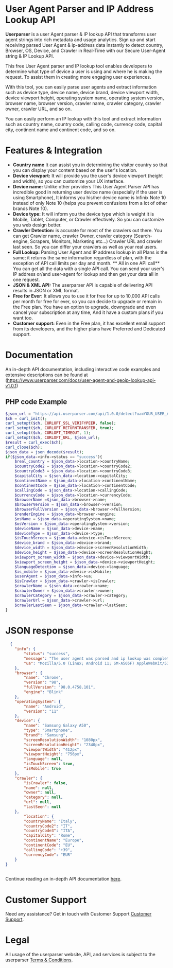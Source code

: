 # User Agent Parser and IP Address Lookup API
**Userparser** is a user Agent parser & IP lookup API that transforms user agent strings into rich metadata and usage analytics.
Sign up and start receiving parsed User Agent & ip-address data instantly to detect country, Browser, OS, Device, and Crawler in Real-Time with our Secure User-Agent string & IP Lookup API.

This free User Agent parser and IP lookup tool enables developers to determine what type of device a user is using and where he is making the request. To assist them in creating more engaging user experiences.

With this tool, you can easily parse user agents and extract information such as device type, device name, device brand, device viewport width, device viewport height, operating system name, operating system version, browser name, browser version, crawler name, crawler category, crawler owner, crawler URL, and so on.

You can easily perform an IP lookup with this tool and extract information such as country name, country code, calling code, currency code, capital city, continent name and continent code, and so on.

# Features & Integration
* **Country name** It can assist you in determining the visitor country so that you can display your content based on the user's location.
* **Device viewport:** It will provide you the user's device viewport (height and width), so you can customize your UX interface. 
* **Device name:** Unlike other providers This User Agent Parser API has incredible good in returning user device name (especially if the user is using Smartphone), It informs you his/her device name is Infinix Note 10 instead of only Note 10 (helps you prevent confusions from a lot of other brands Note 10).
* **Device type:** It will inform you the device type which is weight it is Mobile, Tablet, Computer, or Crawler effectively. So you can customize you web design better.
* **Crawler Detection:** is accurate for most of the crawlers out there. You can get Crawler name, crawler Owner, crawler category (Search-engine, Scrapers, Monitors, Marketing etc...) Crawler URL and crawler last seen. So you can differ your crawlers as well as your real users.
* **Full Lookup:** Parsing User Agent and IP address lookup in all Plans is the same; it returns the same information regardless of plan, with the exception of API call limits per day and month.
** All in one API call** You can get all the data with a single API call. You can send your user's IP address or/and user-agent for lookup and then get your data all in one request.
* **JSON & XML API:** The userparser API is capable of delivering API results in JSON or XML format.
* **Free for Ever:** It allows you to use it for free for up to 10,000 API calls per month for free for ever, so you can decide to upgrade or remain in the Free plan. You have an option to upgrade, downgrade and even cancel your subscription at any time, And it have a custom plans if you want too.
* **Customer support:** Even in the Free plan, it has excellent email support from its developers, and the higher plans have Preferred and Dedicated support.
# Documentation
An in-depth API documentation, including interactive code examples and extensive descriptions can be found at (https://www.userparser.com/docs/user-agent-and-geoip-lookup-api-v1.0.1)
## PHP code Example
```php
$json_url = "https://api.userparser.com/api/1.0.0/detect?ua=YOUR_USER_AGENT&api_key=YOUR_API_KEY";
$ch = curl_init();
curl_setopt($ch, CURLOPT_SSL_VERIFYPEER, false);
curl_setopt($ch, CURLOPT_RETURNTRANSFER, true);
curl_setopt($ch, CURLOPT_TIMEOUT, 1);
curl_setopt($ch, CURLOPT_URL, $json_url);
$result = curl_exec($ch);
curl_close($ch);
$json_data = json_decode($result);
if($json_data->info->status == "success"){
    $real_country = $json_data->location->countryName;
    $countryCode2 = $json_data->location->countryCode2;
    $countryCode3 = $json_data->location->countryCode3;
    $capitalCity = $json_data->location->capitalCity;
    $continentName = $json_data->location->continentName;
    $continentCode = $json_data->location->continentCode;
    $callingCode = $json_data->location->callingCode;
    $currencyCode = $json_data->location->currencyCode;
    $browserName =$json_data->browser->name;
    $browserVersion = $json_data->browser->version;
    $browserFullVersion = $json_data->browser->fullVersion;
    $renderEngine = $json_data->browser->engine;
    $osName = $json_data->operatingSystem->name;
    $osVersion = $json_data->operatingSystem->version;
    $deviceName = $json_data->device->name;
    $deviceType = $json_data->device->type;
    $isTouchScreen = $json_data->device->isTouchScreen;
    $device_brand = $json_data->device->brand;
    $device_width = $json_data->device->screenResolutionWidth;
    $device_height = $json_data->device->screenResolutionHeight;
    $viewport_screen_width = $json_data->device->viewportWidth;
    $viewport_screen_height = $json_data->device->viewportHeight;
    $languageDetection = $json_data->device->language;
    $is_mobile = $json_data->device->isMobile;
    $userAgent = $json_data->info->ua;
    $isCrawler = $json_data->crawler->isCrawler;
    $crawlerName = $json_data->crawler->name;
    $crawlerOwner = $json_data->crawler->owner;
    $crawlerCategory = $json_data->crawler->category;
    $crawlerUrl = $json_data->crawler->url;
    $crawlerLastSeen = $json_data->crawler->lastSeen;
}
```
# JSON response 
```JSON
  {
    "info": {
        "status": "success",
        "message": "The user agent was parsed and ip lookup was completed successfully.",
        "ua": "Mozilla/5.0 (Linux; Android 11; SM-A505F) AppleWebKit/537.36 (KHTML, like Gecko) Chrome/98.0.4758.101 Mobile Safari/537.36"
    },
    "browser": {
        "name": "Chrome",
        "version": "98",
        "fullVersion": "98.0.4758.101",
        "engine": "Blink"
    },
    "operatingSystem": {
        "name": "Android",
        "version": "11"
    },
    "device": {
        "name": "Samsung Galaxy A50",
        "type": "Smartphone",
        "brand": "Samsung",
        "screenResolutionWidth": "1080px",
        "screenResolutionHeight": "2340px",
        "viewportWidth": "412px",
        "viewportHeight": "756px",
        "language": null,
        "isTouchScreen": true,
        "isMobile": true
    },
    "crawler": {
        "isCrawler": false,
        "name": null,
        "owner": null,
        "category": null,
        "url": null,
        "lastSeen": null
    },
        "location": {
        "countryName": "Italy",
        "countryCode2": "IT",
        "countryCode3": "ITA",
        "capitalCity": "Rome",
        "continentName": "Europe",
        "continentCode": "EU",
        "callingCode": "+39",
        "currencyCode": "EUR"
    }
}
  
```
Continue reading an in-depth API documentation [here](https://www.userparser.com/docs/user-agent-and-geoip-lookup-api-v1.0.1).
# Customer Support

Need any assistance? Get in touch with Customer Support
[Customer Support](https://www.userparser.com/contact-us).

# Legal

All usage of the userparser website, API, and services is subject to the userparser [Terms & Conditions](https://www.userparser.com/terms-of-use).

